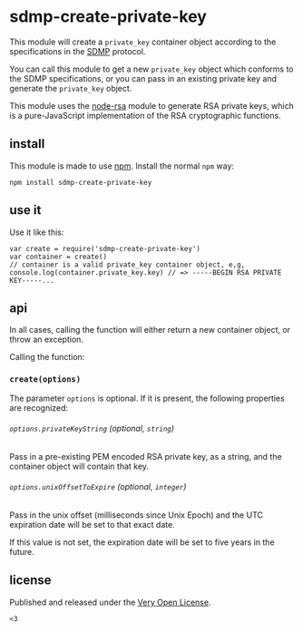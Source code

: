 # sdmp-create-private-key

This module will create a `private_key` container object according
to the specifications in the [SDMP](http://sdmp.io) protocol.

You can call this module to get a new `private_key` object which
conforms to the SDMP specifications, or you can pass in an existing
private key and generate the `private_key` object.

This module uses the [node-rsa](https://github.com/rzcoder/node-rsa)
module to generate RSA private keys, which is a pure-JavaScript
implementation of the RSA cryptographic functions.

## install

This module is made to use [npm](https://www.npmjs.com/). Install
the normal `npm` way:

	npm install sdmp-create-private-key

## use it

Use it like this:

	var create = require('sdmp-create-private-key')
	var container = create()
	// container is a valid private_key container object, e,g,
	console.log(container.private_key.key) // => -----BEGIN RSA PRIVATE KEY-----...

## api

In all cases, calling the function will either return a new
container object, or throw an exception.

Calling the function:

### `create(options)`

The parameter `options` is optional. If it is present, the
following properties are recognized:

###### `options.privateKeyString` *(optional, `string`)*

Pass in a pre-existing PEM encoded RSA private key, as a string,
and the container object will contain that key.

###### `options.unixOffsetToExpire` *(optional, `integer`)*

Pass in the unix offset (milliseconds since Unix Epoch) and the
UTC expiration date will be set to that exact date.

If this value is not set, the expiration date will be set to
five years in the future.

## license

Published and released under the [Very Open License](http://veryopenlicense.com/).

`<3`
